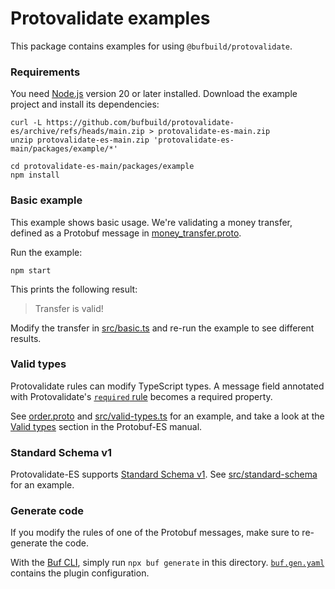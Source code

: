 # Protovalidate examples

This package contains examples for using `@bufbuild/protovalidate`.

### Requirements

You need [Node.js](https://nodejs.org/en/download/) version 20 or later installed. Download the example project
and install its dependencies:

```shell
curl -L https://github.com/bufbuild/protovalidate-es/archive/refs/heads/main.zip > protovalidate-es-main.zip
unzip protovalidate-es-main.zip 'protovalidate-es-main/packages/example/*'

cd protovalidate-es-main/packages/example
npm install
```

### Basic example

This example shows basic usage. We're validating a money transfer, defined as a Protobuf message in [money_transfer.proto](./proto/banking/v1/money_transfer.proto).

Run the example:

```shell
npm start
```

This prints the following result:

> Transfer is valid!

Modify the transfer in [src/basic.ts](./src/index.ts) and re-run the example to see different results.


### Valid types

Protovalidate rules can modify TypeScript types. A message field annotated with Protovalidate's [`required` rule](https://protovalidate.com/reference/rules/field_rules/#required) becomes a required property.

See [order.proto](./proto/store/v1/order.proto) and [src/valid-types.ts](./src/valid-types.ts) for an example,
and take a look at the [Valid types](https://github.com/bufbuild/protobuf-es/blob/v2.6.1/MANUAL.md#valid-types)
section in the Protobuf-ES manual.


### Standard Schema v1

Protovalidate-ES supports [Standard Schema v1](https://github.com/standard-schema/standard-schema). See [src/standard-schema](./src/standard-schema.ts) for an example.


### Generate code

If you modify the rules of one of the Protobuf messages, make sure to re-generate the code. 

With the [Buf CLI](https://github.com/bufbuild/buf), simply run `npx buf generate` in this directory. [`buf.gen.yaml`](./buf.gen.yaml)
contains the plugin configuration.

